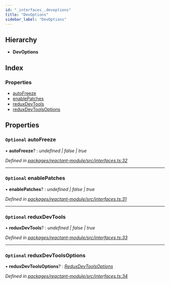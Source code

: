 ```yaml
---
id: "_interfaces_.devoptions"
title: "DevOptions"
sidebar_label: "DevOptions"
---
```


## Hierarchy

* **DevOptions**

## Index

### Properties

* [autoFreeze](_interfaces_.devoptions.md#optional-autofreeze)
* [enablePatches](_interfaces_.devoptions.md#optional-enablepatches)
* [reduxDevTools](_interfaces_.devoptions.md#optional-reduxdevtools)
* [reduxDevToolsOptions](_interfaces_.devoptions.md#optional-reduxdevtoolsoptions)

## Properties

### `Optional` autoFreeze

• **autoFreeze**? : *undefined | false | true*

*Defined in [packages/reactant-module/src/interfaces.ts:32](https://github.com/unadlib/reactant/blob/03d0c8fd/packages/reactant-module/src/interfaces.ts#L32)*

___

### `Optional` enablePatches

• **enablePatches**? : *undefined | false | true*

*Defined in [packages/reactant-module/src/interfaces.ts:31](https://github.com/unadlib/reactant/blob/03d0c8fd/packages/reactant-module/src/interfaces.ts#L31)*

___

### `Optional` reduxDevTools

• **reduxDevTools**? : *undefined | false | true*

*Defined in [packages/reactant-module/src/interfaces.ts:33](https://github.com/unadlib/reactant/blob/03d0c8fd/packages/reactant-module/src/interfaces.ts#L33)*

___

### `Optional` reduxDevToolsOptions

• **reduxDevToolsOptions**? : *[ReduxDevToolsOptions](../modules/_interfaces_.md#reduxdevtoolsoptions)*

*Defined in [packages/reactant-module/src/interfaces.ts:34](https://github.com/unadlib/reactant/blob/03d0c8fd/packages/reactant-module/src/interfaces.ts#L34)*
